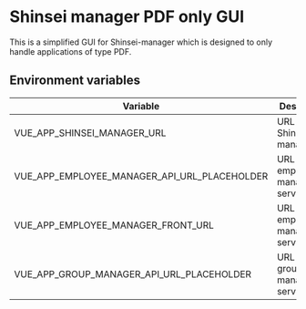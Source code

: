 # Shinsei manager PDF only GUI

This is a simplified GUI for Shinsei-manager which is designed to only handle applications of type PDF.

## Environment variables

| Variable  | Description |
| ---  | --- |
| VUE_APP_SHINSEI_MANAGER_URL  | URL of the Shinsei-manager API |
| VUE_APP_EMPLOYEE_MANAGER_API_URL_PLACEHOLDER | URL of the employee management service API |
| VUE_APP_EMPLOYEE_MANAGER_FRONT_URL | URL of the employee management service GUI |
| VUE_APP_GROUP_MANAGER_API_URL_PLACEHOLDER | URL of the group management service API |

